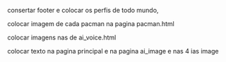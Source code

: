 consertar footer e colocar os perfis de todo mundo, 

colocar imagem de cada pacman na pagina pacman.html

colocar imagens nas de ai_voice.html

colocar texto na pagina principal e na pagina ai_image e nas 4 ias image

